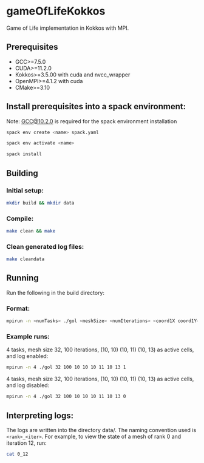 # gameOfLifeKokkos
Game of Life implementation in Kokkos with MPI.

## Prerequisites
- GCC>=7.5.0
- CUDA>=11.2.0
- Kokkos>=3.5.00 with cuda and nvcc_wrapper
- OpenMPI>=4.1.2 with cuda
- CMake>=3.10

## Install prerequisites into a spack environment:
Note: GCC@10.2.0 is required for the spack environment installation
```bash
spack env create <name> spack.yaml
```
```bash
spack env activate <name>
```
```bash
spack install
```

## Building
### Initial setup:
```bash
mkdir build && mkdir data
```
### Compile:
```bash
make clean && make
```
### Clean generated log files:
```bash
make cleandata
```

## Running
Run the following in the build directory:
### Format:
```bash
mpirun -n <numTasks> ./gol <meshSize> <numIterations> <coord1X coord1Y> <coord2X coord2Y> .... <coordNX coordNY> <print>
```
### Example runs:
4 tasks, mesh size 32, 100 iterations, (10, 10) (10, 11) (10, 13) as active cells, and log enabled: 
```bash
mpirun -n 4 ./gol 32 100 10 10 10 11 10 13 1
```
4 tasks, mesh size 32, 100 iterations, (10, 10) (10, 11) (10, 13) as active cells, and log disabled: 
```bash
mpirun -n 4 ./gol 32 100 10 10 10 11 10 13 0
```

## Interpreting logs:
The logs are written into the directory data/. The naming convention used is ```<rank>_<iter>```. For example, to view the state of a mesh of rank 0 and iteration 12, run:
  ```bash
  cat 0_12
  ```
